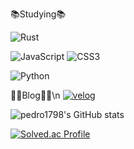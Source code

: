 📚Studying📚


![Rust](https://www.rust-lang.org/logos/rust-logo-128x128-blk.png) 


<!--![Java](https://img.shields.io/badge/Java-007396.svg?&style=for-the-badge&logo=Java&logoColor=white)-->
![JavaScript](https://img.shields.io/badge/JavaScript-F7DF1E.svg?&style=for-the-badge&logo=JavaScript&logoColor=white)
![CSS3](https://img.shields.io/badge/CSS3-1572B6.svg?&style=for-the-badge&logo=CSS3&logoColor=white)
<!--![C++](https://img.shields.io/badge/C++-00599C.svg?&style=for-the-badge&logo=C++&logoColor=white)-->
![Python](https://img.shields.io/badge/Python-3776AB.svg?&style=for-the-badge&logo=Python&logoColor=white)

👨‍💻Blog👨‍💻\n
<a href="https://velog.io/@pedro1798">![velog](https://img.shields.io/badge/velog-20C997.svg?&style=for-the-badge&logo=velog&logoColor=white)</a>

![pedro1798's GitHub stats](https://github-readme-stats.vercel.app/api?username=pedro1798&show_icons=true&theme=dark) 

<!--![Top Langs](https://github-readme-stats.vercel.app/api/top-langs/?username=pedro1798&layout=compact&theme=dark)-->

[![Solved.ac Profile](http://mazassumnida.wtf/api/v2/generate_badge?boj=peter584aa)](https://solved.ac/peter584aa/)

